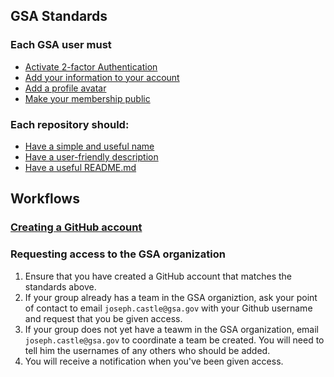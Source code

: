 
## GSA Standards

### Each GSA user must

* [Activate 2-factor Authentication](https://github.com/fisma-ready/github#activate-2-factor-authentication)
* [Add your information to your account](https://github.com/fisma-ready/github#add-your-information-to-your-account)
* [Add a profile avatar](https://github.com/fisma-ready/github#add-a-profile-avatar)
* [Make your membership public](https://github.com/fisma-ready/github#make-your-membership-public)

### Each repository should: 

* [Have a simple and useful name](https://pages.18f.gov/open-source-guide/naming-your-project/)
* [Have a user-friendly description](https://pages.18f.gov/open-source-guide/writing-the-repo-description/)
* [Have a useful README.md](https://pages.18f.gov/open-source-guide/making-readmes-readable/)


## Workflows 

### [Creating a GitHub account](https://github.com/fisma-ready/github#creating-and-customizing-an-account)

### Requesting access to the GSA organization

1. Ensure that you have created a GitHub account that matches the standards above.  
2. If your group already has a team in the GSA organiztion, ask your point of contact to email `joseph.castle@gsa.gov` with your Github username and request that you be given access.  
3. If your group does not yet have a teawm in the GSA organization, email `joseph.castle@gsa.gov` to coordinate a team be created.  You will need to tell him the usernames of any others who should be added.   
4. You will receive a notification when you've been given access.  

